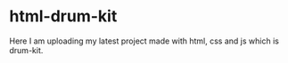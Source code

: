 # html-drum-kit
Here I am uploading my latest project made with html, css and js which is drum-kit.
